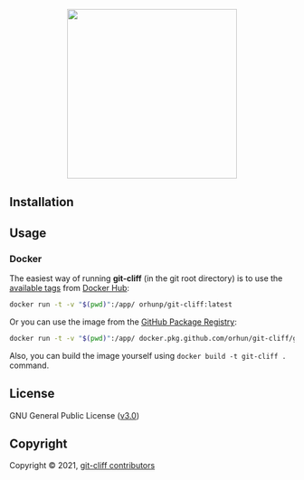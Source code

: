 <p align="center">
    <a href="https://github.com/orhun/git-cliff">
        <img src="https://user-images.githubusercontent.com/24392180/121790699-8808dc80-cbea-11eb-8ab6-2fb6b08b66d8.png" width="300"></a>
    <br>
</p>

## Installation

## Usage

### Docker

The easiest way of running **git-cliff** (in the git root directory) is to use the [available tags](https://hub.docker.com/repository/docker/orhunp/git-cliff/tags) from [Docker Hub](https://hub.docker.com/repository/docker/orhunp/git-cliff):


```sh
docker run -t -v "$(pwd)":/app/ orhunp/git-cliff:latest
```

Or you can use the image from the [GitHub Package Registry](https://github.com/orhun/git-cliff/packages/841947):

```sh
docker run -t -v "$(pwd)":/app/ docker.pkg.github.com/orhun/git-cliff/git-cliff:latest
```

Also, you can build the image yourself using `docker build -t git-cliff .` command.

## License

GNU General Public License ([v3.0](https://www.gnu.org/licenses/gpl.txt))

## Copyright

Copyright © 2021, [git-cliff contributors](mailto:git-cliff@protonmail.com)
